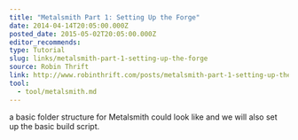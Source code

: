 ```yaml
---
title: "Metalsmith Part 1: Setting Up the Forge"
date: 2014-04-14T20:05:00.000Z
posted_date: 2015-05-02T20:05:00.000Z
editor_recommends:
type: Tutorial
slug: links/metalsmith-part-1-setting-up-the-forge
source: Robin Thrift
link: http://www.robinthrift.com/posts/metalsmith-part-1-setting-up-the-forge/
tool:
  - tool/metalsmith.md
---
```

a basic folder structure for Metalsmith could look like and we will also set up the basic build script.



